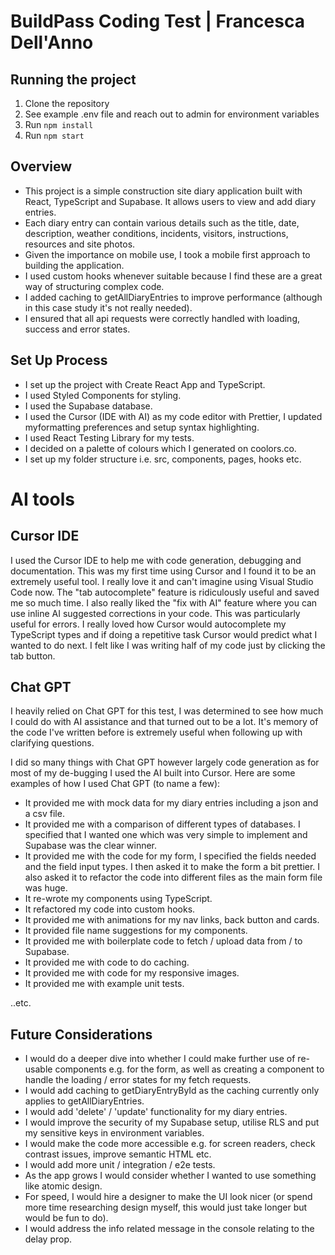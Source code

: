 # BuildPass Coding Test | Francesca Dell'Anno

## Running the project

1. Clone the repository
2. See example .env file and reach out to admin for environment variables
3. Run `npm install`
4. Run `npm start`

## Overview

- This project is a simple construction site diary application built with React, TypeScript and Supabase. It allows users to view and add diary entries.
- Each diary entry can contain various details such as the title, date, description, weather conditions, incidents, visitors, instructions, resources and site photos.
- Given the importance on mobile use, I took a mobile first approach to building the application.
- I used custom hooks whenever suitable because I find these are a great way of structuring complex code.
- I added caching to getAllDiaryEntries to improve performance (although in this case study it's not really needed).
- I ensured that all api requests were correctly handled with loading, success and error states.

## Set Up Process

- I set up the project with Create React App and TypeScript.
- I used Styled Components for styling.
- I used the Supabase database.
- I used the Cursor (IDE with AI) as my code editor with Prettier, I updated myformatting preferences and setup syntax highlighting.
- I used React Testing Library for my tests.
- I decided on a palette of colours which I generated on coolors.co.
- I set up my folder structure i.e. src, components, pages, hooks etc.

# AI tools

## Cursor IDE

I used the Cursor IDE to help me with code generation, debugging and documentation. This was my first time using Cursor and I found it to be an extremely useful tool. I really love it and can't imagine using Visual Studio Code now. The "tab autocomplete" feature is ridiculously useful and saved me so much time. I also really liked the "fix with AI" feature where you can use inline AI suggested corrections in your code. This was particularly useful for errors. I really loved how Cursor would autocomplete my TypeScript types and if doing a repetitive task Cursor would predict what I wanted to do next. I felt like I was writing half of my code just by clicking the tab button.

## Chat GPT

I heavily relied on Chat GPT for this test, I was determined to see how much I could do with AI assistance and that turned out to be a lot. It's memory of the code I've written before is extremely useful when following up with clarifying questions.

I did so many things with Chat GPT however largely code generation as for most of my de-bugging I used the AI built into Cursor. Here are some examples of how I used Chat GPT (to name a few):

- It provided me with mock data for my diary entries including a json and a csv file.
- It provided me with a comparison of different types of databases. I specified that I wanted one which was very simple to implement and Supabase was the clear winner.
- It provided me with the code for my form, I specified the fields needed and the field input types. I then asked it to make the form a bit prettier. I also asked it to refactor the code into different files as the main form file was huge.
- It re-wrote my components using TypeScript.
- It refactored my code into custom hooks.
- It provided me with animations for my nav links, back button and cards.
- It provided file name suggestions for my components.
- It provided me with boilerplate code to fetch / upload data from / to Supabase.
- It provided me with code to do caching.
- It provided me with code for my responsive images.
- It provided me with example unit tests.

..etc.

## Future Considerations

- I would do a deeper dive into whether I could make further use of re-usable components e.g. for the form, as well as creating a component to handle the loading / error states for my fetch requests.
- I would add caching to getDiaryEntryById as the caching currently only applies to getAllDiaryEntries.
- I would add 'delete' / 'update' functionality for my diary entries.
- I would improve the security of my Supabase setup, utilise RLS and put my sensitive keys in environment variables.
- I would make the code more accessible e.g. for screen readers, check contrast issues, improve semantic HTML etc.
- I would add more unit / integration / e2e tests.
- As the app grows I would consider whether I wanted to use something like atomic design.
- For speed, I would hire a designer to make the UI look nicer (or spend more time researching design myself, this would just take longer but would be fun to do).
- I would address the info related message in the console relating to the delay prop.
